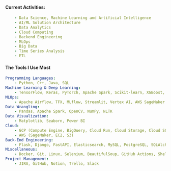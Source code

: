 #### Current Activities:
```yaml
    - Data Science, Machine Learning and Artificial Intelligence
    - AI/ML Solution Architecture
    - Data Analytics 
    - Cloud Computing 
    - Backend Engineering 
    - MLOps
    - Big Data
    - Time Series Analysis
    - ETL
```
#### The Tools I Use Most
```yaml
Programming Languages: 
    - Python, C++, Java, SQL
Machine Learning & Deep Learning: 
    - TensorFlow, Keras, PyTorch, Apache Spark, Scikit-learn, XGBoost, HuggingFace, Txtai
MLOps:                              
    - Apache Airflow, TFX, MLflow, Streamlit, Vertex AI, AWS SageMaker
Data Wrangling: 
    - Pandas, Apache Spark, OpenCV, NumPy, NLTK
Data Visualization: 
    - Matplotlib, Seaborn, Power BI
Cloud: 
    - GCP (Compute Engine, BigQuery, Cloud Run, Cloud Storage, Cloud SQL, Vertex AI, VPC Network) 
    - AWS (SageMaker, EC2, S3)
Back-End Engineering: 
    - Flask, Django, FastAPI, Elasticsearch, MySQL, PostgreSQL, SQLAlchemy, Celery, Redis
Miscellaneous: 
    - Docker, Git, Linux, Selenium, BeautifulSoup, GitHub Actions, Shell Scripting 
Project Management:
    - JIRA, GitHub, Notion, Trello, Slack
```

<!-- <div align="left">
  <img src="https://media.giphy.com/media/RbDKaczqWovIugyJmW/giphy.gif" />
</div>
 -->
